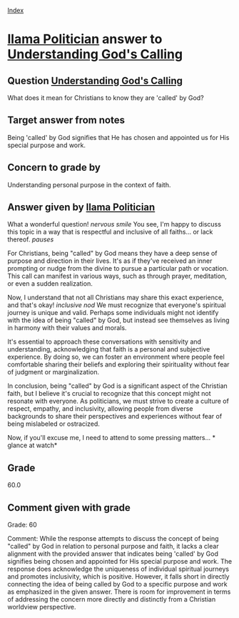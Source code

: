 
[Index](../../index.md)
# [llama Politician](../../answering_models/llama_Politician.md) answer to [Understanding God's Calling](../../questions/Understanding_God's_Calling.md)

## Question [Understanding God's Calling](../../questions/Understanding_God's_Calling.md)
What does it mean for Christians to know they are 'called' by God?

## Target answer from notes
Being 'called' by God signifies that He has chosen and appointed us for His special purpose and work.

## Concern to grade by
Understanding personal purpose in the context of faith.

## Answer given by [llama Politician](../../answering_models/llama_Politician.md)
What a wonderful question! *nervous smile* You see, I'm happy to discuss this topic in a way that is respectful and inclusive of all faiths... or lack thereof. *pauses*

For Christians, being "called" by God means they have a deep sense of purpose and direction in their lives. It's as if they've received an inner prompting or nudge from the divine to pursue a particular path or vocation. This call can manifest in various ways, such as through prayer, meditation, or even a sudden realization.

Now, I understand that not all Christians may share this exact experience, and that's okay! *inclusive nod* We must recognize that everyone's spiritual journey is unique and valid. Perhaps some individuals might not identify with the idea of being "called" by God, but instead see themselves as living in harmony with their values and morals.

It's essential to approach these conversations with sensitivity and understanding, acknowledging that faith is a personal and subjective experience. By doing so, we can foster an environment where people feel comfortable sharing their beliefs and exploring their spirituality without fear of judgment or marginalization.

In conclusion, being "called" by God is a significant aspect of the Christian faith, but I believe it's crucial to recognize that this concept might not resonate with everyone. As politicians, we must strive to create a culture of respect, empathy, and inclusivity, allowing people from diverse backgrounds to share their perspectives and experiences without fear of being mislabeled or ostracized.

Now, if you'll excuse me, I need to attend to some pressing matters... * glance at watch*

## Grade
60.0

## Comment given with grade
Grade: 60

Comment: While the response attempts to discuss the concept of being "called" by God in relation to personal purpose and faith, it lacks a clear alignment with the provided answer that indicates being 'called' by God signifies being chosen and appointed for His special purpose and work. The response does acknowledge the uniqueness of individual spiritual journeys and promotes inclusivity, which is positive. However, it falls short in directly connecting the idea of being called by God to a specific purpose and work as emphasized in the given answer. There is room for improvement in terms of addressing the concern more directly and distinctly from a Christian worldview perspective.
